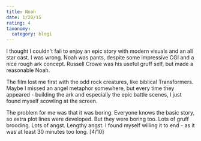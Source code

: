 ```yaml
---
title: Noah
date: 1/20/15
rating: 4
taxonomy:
  category: blogi
---
```


I thought I couldn't fail to enjoy an epic story with modern visuals and an all star cast.  I was wrong.  Noah was pants, despite some impressive  CGI and a nice rough ark concept.  Russell Crowe was his useful gruff self, but made a reasonable Noah. 

 The film lost me first with the odd rock creatures, like biblical Transformers.   Maybe I missed an angel metaphor somewhere, but every time they appeared - building the ark and especially the epic battle scenes, I just found myself scowling at the screen.  

 The problem for me was that it was boring.  Everyone knows the basic story, so extra plot lines were developed.  But they were boring too.  Lots of gruff brooding.  Lots of angst.   Lengthy angst.   I found myself willing it to end - as it was at least 30 minutes too long. [4/10]